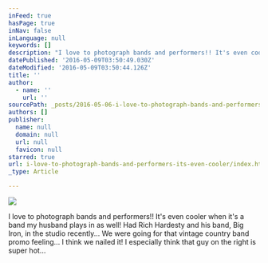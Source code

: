 ```yaml
---
inFeed: true
hasPage: true
inNav: false
inLanguage: null
keywords: []
description: "I love to photograph bands and performers!! It's even cooler when it's a band my husband plays in as well! Had Rich Hardesty and his band, Big Iron, in the studio recently... We were going for that vintage country band promo feeling... I think we nailed it! I especially think that guy on the right is super hot... "
datePublished: '2016-05-09T03:50:49.030Z'
dateModified: '2016-05-09T03:50:44.126Z'
title: ''
author:
  - name: ''
    url: ''
sourcePath: _posts/2016-05-06-i-love-to-photograph-bands-and-performers-its-even-cooler.md
authors: []
publisher:
  name: null
  domain: null
  url: null
  favicon: null
starred: true
url: i-love-to-photograph-bands-and-performers-its-even-cooler/index.html
_type: Article

---
```

![](https://s3-us-west-2.amazonaws.com/the-grid-img/p/2a7363b2ae1aeca37ac5214b6ab85cc6cd212c10.jpg)

I love to photograph bands and performers!! It's even cooler when it's a band my husband plays in as well! Had Rich Hardesty and his band, Big Iron, in the studio recently... We were going for that vintage country band promo feeling... I think we nailed it! I especially think that guy on the right is super hot...